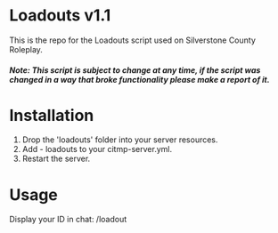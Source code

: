 # Loadouts v1.1
This is the repo for the Loadouts script used on Silverstone County Roleplay.
##### Note: This script is subject to change at any time, if the script was changed in a way that broke functionality please make a report of it.

Installation
======
1. Drop the 'loadouts' folder into your server resources.
2. Add - loadouts to your citmp-server.yml.
3. Restart the server.

Usage
======
Display your ID in chat: /loadout